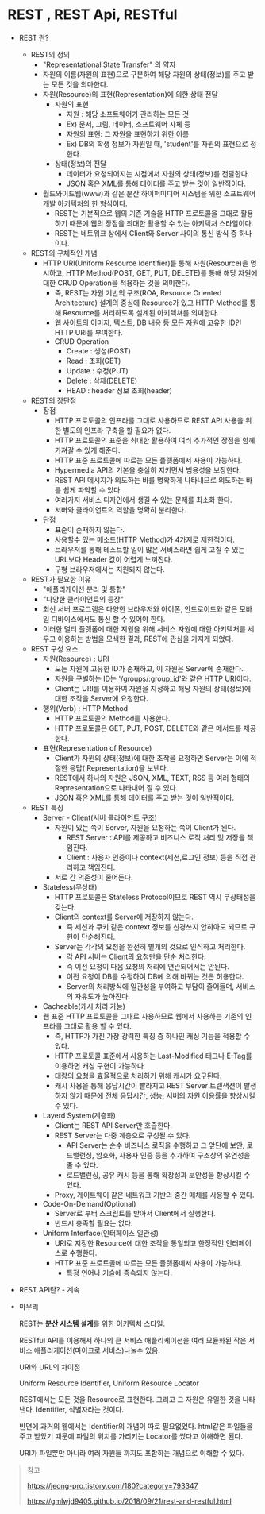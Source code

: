 # REST , REST Api, RESTful

* REST 란?

  - REST의 정의
    - "Representational State Transfer" 의 약자
    - 자원의 이름(자원의 표현)으로 구분하여 해당 자원의 상태(정보)를 주고 받는 모든 것을 의마한다.
    - 자원(Resource)의 표현(Representation)에 의한 상태 전달
      - 자원의 표현
        - 자원 : 해당 소프트웨어가 관리하는 모든 것 
        - Ex) 문서, 그림, 데이터, 소프트웨어 자체 등
        - 자원의 표현: 그 자원을 표현하기 위한 이름
        - Ex) DB의 학생 정보가 자원일 때,  'student'를 자원의 표현으로 정한다.
      - 상태(정보)의 전달
        - 데이터가 요청되어지는 시점에서 자원의 상태(정보)를 전달한다.
        -  JSON 혹은 XML를 통해 데이터를 주고 받는 것이 일반적이다.
    - 월드와이드웹(www)과 같은 분산 하이퍼미디어 시스템을 위한 소프트웨어 개발 아키텍처의 한 형식이다.
      - REST는 기본적으로 웹의 기존 기술을 HTTP 프로토콜을 그대로 활용하기 때문에 웹의 장점을 최대한 활용할 수 있는 아키텍처 스타일이다.
      - REST는 네트워크 상에서 Client와 Server 사이의 통신 방식 중 하나이다.
  - REST의 구체적인 개념
    - HTTP URI(Uniform Resource Identifier)를 통해 자원(Resource)을 명시하고, HTTP Method(POST, GET, PUT, DELETE)를 통해 해당 자원에 대한 CRUD Operation을 적용하는 것을 의미한다.
      - 즉, REST는 자원 기반의 구조(ROA, Resource Oriented Architecture) 설계의 중심에 Resource가 있고 HTTP Method를 통해 Resource를 처리하도록 설계된 아키텍쳐를 의미한다.
      - 웹 사이트의 이미지, 텍스트, DB 내용 등 모든 자원에 고유한 ID인 HTTP URI를 부여한다.
      - CRUD Operation
        - Create :  생성(POST)
        - Read : 조회(GET)
        - Update : 수정(PUT)
        - Delete : 삭제(DELETE)
        - HEAD : header 정보 조회(header)
  - REST의 장단점
    - 장점
      - HTTP 프로토콜의 인프라를 그대로 사용하므로 REST API 사용을 위한 별도의 인프라 구축을 할 필요가 없다.
      - HTTP 프로토콜의 표준을 최대한 활용하여 여러 추가적인 장점을 함께 가져갈 수 있게 해준다.
      - HTTP 표준 프로토콜에 따르는 모든 플랫폼에서 사용이 가능하다.
      - Hypermedia API의 기본을 충실히 지키면서 범용성을 보장한다.
      - REST API 메시지가 의도하는 바를 명확하게 나타내므로 의도하는 바를 쉽게 파악할 수 있다.
      - 여러가지 서비스 디자인에서 생길 수 있는 문제를 최소화 한다.
      - 서버와 클라이언트의 역할을 명확히 분리한다.
    - 단점
      - 표준이 존재하지 않는다.
      - 사용할수 있는 메소드(HTTP Method)가 4가지로 제한적이다.
      - 브라우저를 통해 테스트할 일이 많은 서비스라면 쉽게 고칠 수 있는 URL보다 Header 값이 어렵게 느껴진다.
      - 구형 브라우저에서는 지원되지 않는다.
  - REST가 필요한 이유
    - "애플리케이션 분리 및 통합"
    - "다양한 클라이언트의 등장"
    - 최신 서버 프로그램은 다양한 브라우저와 아이폰, 안드로이드와 같은 모바일 디바이스에서도 통신 할 수 있어야 한다.
    - 이러한 멀티 플랫폼에 대한 지원을 위해 서비스 자원에 대한 아키텍처를 세우고 이용하는 방법을 모색한 결과, REST에 관심을 가지게 되었다.
  - REST 구성 요소
    - 자원(Resource) : URI
      - 모든 자원에 고유한 ID가 존재하고, 이 자원은 Server에 존재한다.
      - 자원을 구별하는 ID는 '/groups/:group_id'와 같은 HTTP URI이다.
      - Client는 URI를 이용하여 자원을 지정하고 해당 자원의 상태(정보)에 대한 조작을 Server에 요청한다.
    - 행위(Verb) : HTTP Method
      - HTTP 프로토콜의 Method를 사용한다.
      - HTTP 프로토콜은 GET, PUT, POST, DELETE와 같은 메서드를 제공한다.
    - 표현(Representation of Resource)
      - Client가 자원의 상태(정보)에 대한 조작을 요청하면 Server는 이에 적절한 응답( Representation)을 보낸다.
      - REST에서 하나의 자원은 JSON, XML, TEXT, RSS 등 여러 형태의 Representation으로 나타내어 질 수 있다.
      - JSON 혹은 XML를 통해 데이터를 주고 받는 것이 일반적이다.
  - REST 특징
    - Server - Client(서버 클라이언트 구조)
      - 자원이 있는 쪽이 Server, 자원을 요청하는 쪽이 Client가 된다.
        - REST Server : API를 제공하고 비즈니스 로직 처리 및 저장을 책임진다.
        - Client : 사용자 인증이나 context(세션,로그인 정보) 등을 직접 관리하고 책임진다.
      - 서로 간 의존성이 줄어든다.
    - Stateless(무상태)
      - HTTP 프로토콜은 Stateless Protocol이므로 REST 역시 무상태성을 갖는다.
      - Client의 context를 Server에 저장하지 않는다.
        - 즉 세션과 쿠키 같은 context 정보를 신경쓰지 안히아도 되므로 구현이 단순해진다.
      - Server는 각각의 요청을 완전히 별개의 것으로 인식하고 처리한다.
        - 각 API 서버는 Client의 요청만을 단순 처리한다.
        - 즉 이전 요청이 다음 요청의 처리에 연관되어서는 안된다.
        - 이전 요청이 DB를 수정하여  DB에 의해 바뀌는 것은 허용한다.
        - Server의 처리방식에 일관성을 부여하고 부담이 줄어들며, 서비스의 자유도가 높아진다.
    - Cacheable(캐시 처리 가능)
    - 웹 표준 HTTP 프로토콜을 그대로 사용하므로 웹에서 사용하는 기존의 인프라를 그대로 활용 할 수 있다.
        - 즉, HTTP가 가진 가장 강력한 특징 중 하나인 캐싱 기능을 적용할 수 있다.
        - HTTP 프로토콜 표준에서 사용하는 Last-Modified 태그나 E-Tag를 이용하면 캐싱 구현이 가능하다.
      - 대량의 요청을 효율적으로 처리하기 위해 캐시가 요구된다.
      - 캐시 사용을 통해 응답시간이 빨라지고 REST Server 트랜잭션이 발생하지 않기 때문에 전체 응답시간, 성능, 서버의 자원 이용률을 향상시킬 수 있다.
    - Layerd System(계층화)
      - Client는 REST API Server만 호출한다.
      - REST Server는 다중 계층으로 구성될 수 있다.
        - API Server는 순수 비즈니스 로직을 수행하고 그 앞단에 보안, 로드밸런싱, 암호화, 사용자 인증 등을 추가하여 구조상의 유연성을 줄 수 있다.
        - 로드밸런싱, 공유 캐시 등을 통해 확장성과 보안성을 향상시킬 수 있다.
      - Proxy, 게이트웨이 같은 네트워크 기반의 중간 매체를 사용할 수 있다.
    - Code-On-Demand(Optional)
      - Server로 부터 스크립트를 받아서 Client에서 실행한다.
      - 반드시 충족할 필요는 없다.
    - Uniform Interface(인터페이스 일관성)
      - URI로 지정한 Resource에 대한 조작을 통일되고 한정적인 인터페이스로 수행한다.
      - HTTP 표준 프로토콜에 따르는 모든 플랫폼에서 사용이 가능하다.
        - 특정 언어나 기술에 종속되지 않는다.
  
  
  
  
  
* REST API란? - 계속



+ 마무리

  REST는 **분산 시스템 설계**를 위한 이키텍처 스타일.

  RESTful API를 이용해서 하나의 큰 서비스 애플리케이션을 여러 모듈화된 작은 서비스 애플리케이션(마이크로 서비스)나눌수 있음.

  

  URI와 URL의 차이점

  Uniform Resource Identifier, Uniform Resource Locator

  REST에서는 모든 것을 Resource로 표현한다. 그리고 그 자원은 유일한 것을 나타낸다. Identifier, 식별자라는 것이다.

  반면에 과거의 웹에서는 Identifier의 개념이 따로 필요없었다. html같은 파일들을 주고 받았기 때문에 파일의 위치를 가리키는 Locator를 썼다고 이해하면 된다.

  URI가 파일뿐만 아니라 여러 자원들 까지도 포함하는 개념으로 이해할 수 있다.

  

  

  

> 참고 
>
> https://jeong-pro.tistory.com/180?category=793347
>
> https://gmlwjd9405.github.io/2018/09/21/rest-and-restful.html